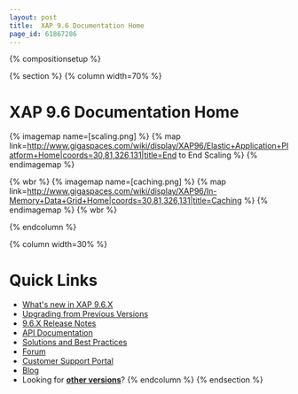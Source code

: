 ```yaml
---
layout: post
title:  XAP 9.6 Documentation Home
page_id: 61867286
---
```


{% compositionsetup %}

{% section %}
{% column width=70% %}

# XAP 9.6 Documentation Home

{% imagemap name=[scaling.png] %}
{% map link=http://www.gigaspaces.com/wiki/display/XAP96/Elastic+Application+Platform+Home|coords=30,81,326,131|title=End to End Scaling %}
{% endimagemap %}

{% wbr %}
{% imagemap name=[caching.png] %}
{% map link=http://www.gigaspaces.com/wiki/display/XAP96/In-Memory+Data+Grid+Home|coords=30,81,326,131|title=Caching %}
{% endimagemap %}
{% wbr %}

{% endcolumn %}

{% column width=30% %}

# Quick Links

- [What's new in XAP 9.6.X](http://wiki.gigaspaces.com/wiki/display/RN/What%27s+New+in+GigaSpaces+9.6.X)
- [Upgrading from Previous Versions](http://wiki.gigaspaces.com/wiki/display/RN/Upgrading+to+9.6.X)
- [9.6.X Release Notes](http://wiki.gigaspaces.com/wiki/display/RN/GigaSpaces+XAP+9.6.X+Release+Notes)
- [API Documentation](http://wiki.gigaspaces.com/wiki/display/API/API+Documentation+Portal)
- [Solutions and Best Practices](http://wiki.gigaspaces.com/wiki/display/SBP/Solutions+and+Best+Practices+Home)
- [Forum](http://forum.openspaces.org/forum.jspa?forumID=175)
- [Customer Support Portal](http://www.gigaspaces.com/supportcenter)
- [Blog](http://blog.gigaspaces.com/)
- Looking for **[other versions](http://wiki.gigaspaces.com/wiki/display/ALL/Choose+a+GigaSpaces+Version)**?
{% endcolumn %}
{% endsection %}

